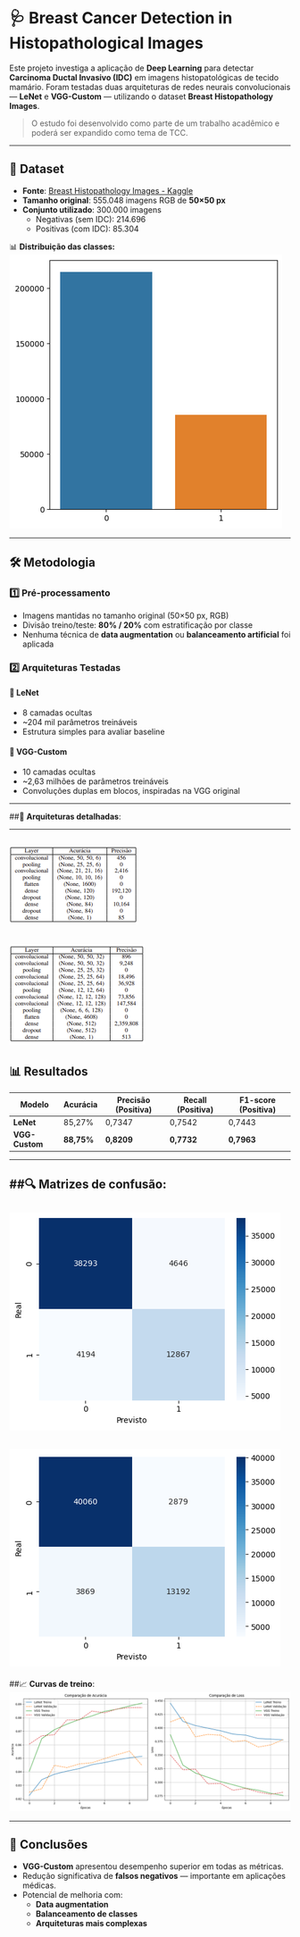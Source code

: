 # 🩺 Breast Cancer Detection in Histopathological Images

Este projeto investiga a aplicação de **Deep Learning** para detectar **Carcinoma Ductal Invasivo (IDC)** em imagens histopatológicas de tecido mamário. Foram testadas duas arquiteturas de redes neurais convolucionais — **LeNet** e **VGG-Custom** — utilizando o dataset **Breast Histopathology Images**.

> O estudo foi desenvolvido como parte de um trabalho acadêmico e poderá ser expandido como tema de TCC.

---

## 📂 Dataset

- **Fonte**: [Breast Histopathology Images - Kaggle](https://www.kaggle.com/datasets/paultimothymooney/breast-histopathology-images)
- **Tamanho original**: 555.048 imagens RGB de **50×50 px**
- **Conjunto utilizado**: 300.000 imagens  
  - Negativas (sem IDC): 214.696  
  - Positivas (com IDC): 85.304  

📊 **Distribuição das classes:**
![Distribuição das classes](img/Distribuição_Dados.png)

---

## 🛠 Metodologia

### 1️⃣ Pré-processamento
- Imagens mantidas no tamanho original (50×50 px, RGB)
- Divisão treino/teste: **80% / 20%** com estratificação por classe
- Nenhuma técnica de **data augmentation** ou **balanceamento artificial** foi aplicada

### 2️⃣ Arquiteturas Testadas

#### 🧠 LeNet
- 8 camadas ocultas
- ~204 mil parâmetros treináveis
- Estrutura simples para avaliar baseline

#### 🧠 VGG-Custom
- 10 camadas ocultas
- ~2,63 milhões de parâmetros treináveis
- Convoluções duplas em blocos, inspiradas na VGG original

---

##📐 **Arquiteturas detalhadas**:

---
![Arquitetura LeNet](img/Arquitetura_LeNet.png)
---
![Arquitetura VGG-Custom](img/Arquitetura_VGG.png)
---

## 📊 Resultados

| Modelo      | Acurácia | Precisão (Positiva) | Recall (Positiva) | F1-score (Positiva) |
|-------------|----------|--------------------|-------------------|---------------------|
| **LeNet**   | 85,27%   | 0,7347             | 0,7542            | 0,7443              |
| **VGG-Custom** | **88,75%** | **0,8209**         | **0,7732**        | **0,7963**          |

---

##🔍 **Matrizes de confusão**:
---
![Confusão LeNet](img/Matriz_LeNet.png)
---
![Confusão VGG](img/Matriz_VGG.png)
---

##📈 **Curvas de treino**:
![Treinamento LeNet vs VGG](img/Loss&Acuracia_VS.png)

---

## 📌 Conclusões
- **VGG-Custom** apresentou desempenho superior em todas as métricas.
- Redução significativa de **falsos negativos** — importante em aplicações médicas.
- Potencial de melhoria com:
  - **Data augmentation**
  - **Balanceamento de classes**
  - **Arquiteturas mais complexas**
